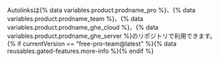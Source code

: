 Autolinksは{% data variables.product.prodname_pro %}、{% data variables.product.prodname_team %}、{% data variables.product.prodname_ghe_cloud %}、{% data variables.product.prodname_ghe_server %}のリポジトリで利用できます。 {% if currentVersion == "free-pro-team@latest" %}{% data reusables.gated-features.more-info %}{% endif %}
